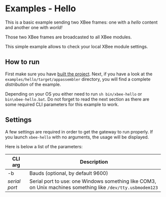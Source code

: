 # Examples - Hello

This is a basic example sending two XBee frames: one with a *hello* content and another one with *world!*

Those two XBee frames are broadcasted to all XBee modules.

This simple example allows to check your local XBee module settings.


## How to run

First make sure you have [built the project](../installation.html).
Next, if you have a look at the ``` examples/hello/target/appassembler ``` directory, you will find a complete
*distribution* of the example.

Depending on your OS you either need to run ``` sh bin/xbee-hello ``` or ``` bin\xbee-hello.bat ```.
Do not forget to read the next section as there are some required CLI parameters for this example to work.


## Settings

A few settings are required in order to get the gateway to run properly.
If you launch ``` xbee-hello ``` with no arguments, the usage will be displayed.

Here is below a list of the parameters:

| CLI arg       | Description
|---------------|-------------------------------------------------------------------------------------------------------
| -b            | Bauds (optional, by default 9600)
| *serial port* | Serial port to use: one Windows something like COM3, on Unix machines something like ``` /dev/tty.usbmodem123 ```